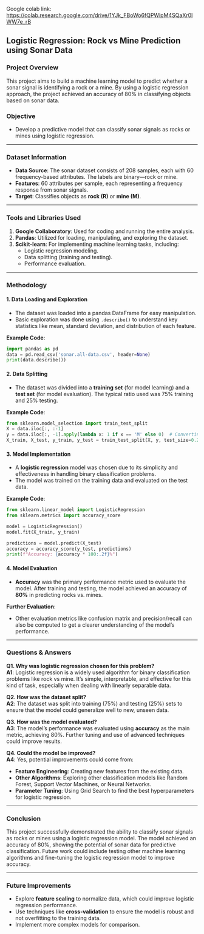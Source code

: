 Google colab link: https://colab.research.google.com/drive/1YJk_FBoWo6fQPWlpM4SQaXr0IWW7e_rB

## **Logistic Regression: Rock vs Mine Prediction using Sonar Data**

### **Project Overview**
This project aims to build a machine learning model to predict whether a sonar signal is identifying a rock or a mine. By using a logistic regression approach, the project achieved an accuracy of 80% in classifying objects based on sonar data.

### **Objective**
- Develop a predictive model that can classify sonar signals as rocks or mines using logistic regression.

---

### **Dataset Information**
- **Data Source**: The sonar dataset consists of 208 samples, each with 60 frequency-based attributes. The labels are binary—rock or mine.
- **Features**: 60 attributes per sample, each representing a frequency response from sonar signals.
- **Target**: Classifies objects as **rock (R)** or **mine (M)**.

---

### **Tools and Libraries Used**
1. **Google Collaboratory**: Used for coding and running the entire analysis.
2. **Pandas**: Utilized for loading, manipulating, and exploring the dataset.
3. **Scikit-learn**: For implementing machine learning tasks, including:
   - Logistic regression modeling.
   - Data splitting (training and testing).
   - Performance evaluation.

---

### **Methodology**

#### 1. **Data Loading and Exploration**
   - The dataset was loaded into a pandas DataFrame for easy manipulation.
   - Basic exploration was done using `.describe()` to understand key statistics like mean, standard deviation, and distribution of each feature.
   
   **Example Code**:
   ```python
   import pandas as pd
   data = pd.read_csv('sonar.all-data.csv', header=None)
   print(data.describe())
   ```

#### 2. **Data Splitting**
   - The dataset was divided into a **training set** (for model learning) and a **test set** (for model evaluation). The typical ratio used was 75% training and 25% testing.
   
   **Example Code**:
   ```python
   from sklearn.model_selection import train_test_split
   X = data.iloc[:, :-1]
   y = data.iloc[:, -1].apply(lambda x: 1 if x == 'M' else 0)  # Converting labels to binary (Mine=1, Rock=0)
   X_train, X_test, y_train, y_test = train_test_split(X, y, test_size=0.25, random_state=42)
   ```

#### 3. **Model Implementation**
   - A **logistic regression** model was chosen due to its simplicity and effectiveness in handling binary classification problems.
   - The model was trained on the training data and evaluated on the test data.
   
   **Example Code**:
   ```python
   from sklearn.linear_model import LogisticRegression
   from sklearn.metrics import accuracy_score
   
   model = LogisticRegression()
   model.fit(X_train, y_train)
   
   predictions = model.predict(X_test)
   accuracy = accuracy_score(y_test, predictions)
   print(f"Accuracy: {accuracy * 100:.2f}%")
   ```

#### 4. **Model Evaluation**
   - **Accuracy** was the primary performance metric used to evaluate the model. After training and testing, the model achieved an accuracy of **80%** in predicting rocks vs. mines.
   
   **Further Evaluation**:
   - Other evaluation metrics like confusion matrix and precision/recall can also be computed to get a clearer understanding of the model’s performance.

---

### **Questions & Answers**

**Q1. Why was logistic regression chosen for this problem?**  
**A1**: Logistic regression is a widely used algorithm for binary classification problems like rock vs mine. It’s simple, interpretable, and effective for this kind of task, especially when dealing with linearly separable data.

**Q2. How was the dataset split?**  
**A2**: The dataset was split into training (75%) and testing (25%) sets to ensure that the model could generalize well to new, unseen data.

**Q3. How was the model evaluated?**  
**A3**: The model’s performance was evaluated using **accuracy** as the main metric, achieving 80%. Further tuning and use of advanced techniques could improve results.

**Q4. Could the model be improved?**  
**A4**: Yes, potential improvements could come from:
   - **Feature Engineering**: Creating new features from the existing data.
   - **Other Algorithms**: Exploring other classification models like Random Forest, Support Vector Machines, or Neural Networks.
   - **Parameter Tuning**: Using Grid Search to find the best hyperparameters for logistic regression.

---

### **Conclusion**
This project successfully demonstrated the ability to classify sonar signals as rocks or mines using a logistic regression model. The model achieved an accuracy of 80%, showing the potential of sonar data for predictive classification. Future work could include testing other machine learning algorithms and fine-tuning the logistic regression model to improve accuracy.

---

### **Future Improvements**
- Explore **feature scaling** to normalize data, which could improve logistic regression performance.
- Use techniques like **cross-validation** to ensure the model is robust and not overfitting to the training data.
- Implement more complex models for comparison.
